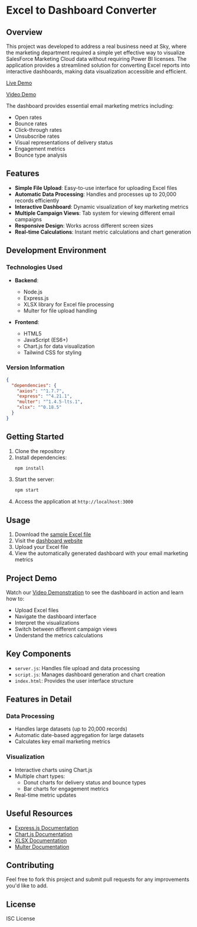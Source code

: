 # Excel to Dashboard Converter

## Overview

This project was developed to address a real business need at Sky, where the marketing department required a simple yet effective way to visualize SalesForce Marketing Cloud data without requiring Power BI licenses. The application provides a streamlined solution for converting Excel reports into interactive dashboards, making data visualization accessible and efficient.

[Live Demo](https://fromexcel-dashboard.onrender.com/)

[Video Demo](https://youtu.be/JR7PqFjGIz0)

The dashboard provides essential email marketing metrics including:
- Open rates
- Bounce rates
- Click-through rates
- Unsubscribe rates
- Visual representations of delivery status
- Engagement metrics
- Bounce type analysis

## Features

- **Simple File Upload**: Easy-to-use interface for uploading Excel files
- **Automatic Data Processing**: Handles and processes up to 20,000 records efficiently
- **Interactive Dashboard**: Dynamic visualization of key marketing metrics
- **Multiple Campaign Views**: Tab system for viewing different email campaigns
- **Responsive Design**: Works across different screen sizes
- **Real-time Calculations**: Instant metric calculations and chart generation

## Development Environment

### Technologies Used
- **Backend**:
  - Node.js
  - Express.js
  - XLSX library for Excel file processing
  - Multer for file upload handling

- **Frontend**:
  - HTML5
  - JavaScript (ES6+)
  - Chart.js for data visualization
  - Tailwind CSS for styling

### Version Information
```json
{
  "dependencies": {
    "axios": "^1.7.7",
    "express": "^4.21.1",
    "multer": "^1.4.5-lts.1",
    "xlsx": "^0.18.5"
  }
}
```

## Getting Started

1. Clone the repository
2. Install dependencies:
   ```bash
   npm install
   ```
3. Start the server:
   ```bash
   npm start
   ```
4. Access the application at `http://localhost:3000`

## Usage

1. Download the [sample Excel file](https://docs.google.com/spreadsheets/d/19rb8n3YAv5v1-oJMSWLVUK815kOZwRWad70aga6_6dk/edit?usp=sharing)
2. Visit the [dashboard website](https://fromexcel-dashboard.onrender.com/)
3. Upload your Excel file
4. View the automatically generated dashboard with your email marketing metrics

## Project Demo

Watch our [Video Demonstration](https://youtu.be/JR7PqFjGIz0) to see the dashboard in action and learn how to:
- Upload Excel files
- Navigate the dashboard interface
- Interpret the visualizations
- Switch between different campaign views
- Understand the metrics calculations

## Key Components

- `server.js`: Handles file upload and data processing
- `script.js`: Manages dashboard generation and chart creation
- `index.html`: Provides the user interface structure

## Features in Detail

### Data Processing
- Handles large datasets (up to 20,000 records)
- Automatic date-based aggregation for large datasets
- Calculates key email marketing metrics

### Visualization
- Interactive charts using Chart.js
- Multiple chart types:
  - Donut charts for delivery status and bounce types
  - Bar charts for engagement metrics
- Real-time metric updates

## Useful Resources

- [Express.js Documentation](https://expressjs.com/)
- [Chart.js Documentation](https://www.chartjs.org/docs/latest/)
- [XLSX Documentation](https://docs.sheetjs.com/)
- [Multer Documentation](https://github.com/expressjs/multer)

## Contributing

Feel free to fork this project and submit pull requests for any improvements you'd like to add.

## License

ISC License
